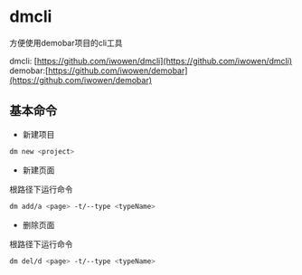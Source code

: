 # dmcli

方便使用demobar项目的cli工具

dmcli: [https://github.com/iwowen/dmcli](https://github.com/iwowen/dmcli)
demobar:[https://github.com/iwowen/demobar](https://github.com/iwowen/demobar)

## 基本命令

- 新建项目

```bash
dm new <project>
```

- 新建页面

根路径下运行命令

```bash
dm add/a <page> -t/--type <typeName>
```

- 删除页面

根路径下运行命令

```bash
dm del/d <page> -t/--type <typeName>
```
